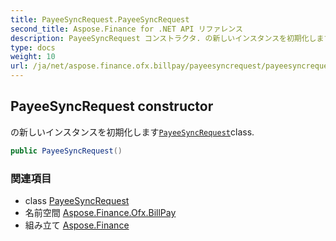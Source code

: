 ```yaml
---
title: PayeeSyncRequest.PayeeSyncRequest
second_title: Aspose.Finance for .NET API リファレンス
description: PayeeSyncRequest コンストラクタ. の新しいインスタンスを初期化しますPayeeSyncRequestclass.
type: docs
weight: 10
url: /ja/net/aspose.finance.ofx.billpay/payeesyncrequest/payeesyncrequest/
---
```

## PayeeSyncRequest constructor

の新しいインスタンスを初期化します[`PayeeSyncRequest`](../)class.

```csharp
public PayeeSyncRequest()
```

### 関連項目

* class [PayeeSyncRequest](../)
* 名前空間 [Aspose.Finance.Ofx.BillPay](../../payeesyncrequest/)
* 組み立て [Aspose.Finance](../../../)


